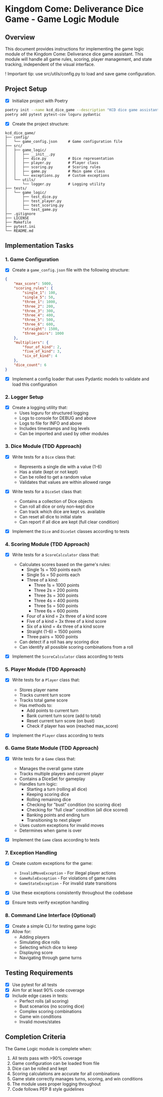 # Kingdom Come: Deliverance Dice Game - Game Logic Module

## Overview

This document provides instructions for implementing the game logic module of the Kingdom Come: Deliverance dice game assistant. This module will handle all game rules, scoring, player management, and state tracking, independent of the visual interface.

! Important tip: use src/utils/config.py to load and save game configuration.

## Project Setup

- [x] Initialize project with Poetry
```bash
poetry init --name kcd_dice_game --description "KCD dice game assistant" --author "Your Name" --python "^3.10"
poetry add pytest pytest-cov loguru pydantic
```

- [x] Create the project structure:
```
kcd_dice_game/
├── config/
│   └── game_config.json     # Game configuration file
├── src/
│   ├── game_logic/
│   │   ├── __init__.py
│   │   ├── dice.py          # Dice representation
│   │   ├── player.py        # Player class
│   │   ├── scoring.py       # Scoring rules
│   │   ├── game.py          # Main game class
│   │   └── exceptions.py    # Custom exceptions
│   └── utils/
│       └── logger.py        # Logging utility
├── tests/
│   └── game_logic/
│       ├── test_dice.py
│       ├── test_player.py
│       ├── test_scoring.py
│       └── test_game.py
├── .gitignore
├── LICENSE
├── Makefile
├── pytest.ini
└── README.md
```

## Implementation Tasks

### 1. Game Configuration

- [x] Create a `game_config.json` file with the following structure:
```json
{
    "max_score": 5000,
    "scoring_rules": {
        "single_1": 100,
        "single_5": 50,
        "three_1": 1000,
        "three_2": 200,
        "three_3": 300,
        "three_4": 400,
        "three_5": 500,
        "three_6": 600,
        "straight": 1500,
        "three_pairs": 1000
    },
    "multipliers": {
        "four_of_kind": 2,
        "five_of_kind": 3,
        "six_of_kind": 4
    },
    "dice_count": 6
}
```

- [x] Implement a config loader that uses Pydantic models to validate and load this configuration

### 2. Logger Setup

- [x] Create a logging utility that:
  - Uses loguru for structured logging
  - Logs to console for DEBUG and above
  - Logs to file for INFO and above
  - Includes timestamps and log levels
  - Can be imported and used by other modules

### 3. Dice Module (TDD Approach)

- [x] Write tests for a `Dice` class that:
  - Represents a single die with a value (1-6)
  - Has a state (kept or not kept)
  - Can be rolled to get a random value
  - Validates that values are within allowed range

- [x] Write tests for a `DiceSet` class that:
  - Contains a collection of Dice objects
  - Can roll all dice or only non-kept dice
  - Can track which dice are kept vs. available
  - Can reset all dice to initial state
  - Can report if all dice are kept (full clear condition)

- [x] Implement the `Dice` and `DiceSet` classes according to tests

### 4. Scoring Module (TDD Approach)

- [x] Write tests for a `ScoreCalculator` class that:
  - Calculates scores based on the game's rules:
    - Single 1s = 100 points each
    - Single 5s = 50 points each
    - Three of a kind:
      - Three 1s = 1000 points
      - Three 2s = 200 points
      - Three 3s = 300 points
      - Three 4s = 400 points
      - Three 5s = 500 points
      - Three 6s = 600 points
    - Four of a kind = 2x three of a kind score
    - Five of a kind = 3x three of a kind score
    - Six of a kind = 4x three of a kind score
    - Straight (1-6) = 1500 points
    - Three pairs = 1000 points
  - Can detect if a roll has any scoring dice
  - Can identify all possible scoring combinations from a roll

- [x] Implement the `ScoreCalculator` class according to tests

### 5. Player Module (TDD Approach)

- [x] Write tests for a `Player` class that:
  - Stores player name
  - Tracks current turn score
  - Tracks total game score
  - Has methods to:
    - Add points to current turn
    - Bank current turn score (add to total)
    - Reset current turn score (on bust)
    - Check if player has won (reached max_score)

- [x] Implement the `Player` class according to tests

### 6. Game State Module (TDD Approach)

- [x] Write tests for a `Game` class that:
  - Manages the overall game state
  - Tracks multiple players and current player
  - Contains a DiceSet for gameplay
  - Handles turn logic:
    - Starting a turn (rolling all dice)
    - Keeping scoring dice
    - Rolling remaining dice
    - Checking for "bust" condition (no scoring dice)
    - Checking for "full clear" condition (all dice scored)
    - Banking points and ending turn
    - Transitioning to next player
  - Uses custom exceptions for invalid moves
  - Determines when game is over

- [x] Implement the `Game` class according to tests

### 7. Exception Handling

- [x] Create custom exceptions for the game:
  - `InvalidMoveException` - For illegal player actions
  - `GameRuleException` - For violations of game rules
  - `GameStateException` - For invalid state transitions

- [x] Use these exceptions consistently throughout the codebase
- [x] Ensure tests verify exception handling

### 8. Command Line Interface (Optional)

- [x] Create a simple CLI for testing game logic
- [x] Allow for:
  - Adding players
  - Simulating dice rolls
  - Selecting which dice to keep
  - Displaying score
  - Navigating through game turns

## Testing Requirements

- [x] Use pytest for all tests
- [x] Aim for at least 90% code coverage
- [x] Include edge cases in tests:
  - Perfect rolls (all scoring)
  - Bust scenarios (no scoring dice)
  - Complex scoring combinations
  - Game win conditions
  - Invalid moves/states

## Completion Criteria

The Game Logic module is complete when:

1. All tests pass with >90% coverage
2. Game configuration can be loaded from file
3. Dice can be rolled and kept
4. Scoring calculations are accurate for all combinations
5. Game state correctly manages turns, scoring, and win conditions
6. The module uses proper logging throughout
7. Code follows PEP 8 style guidelines
